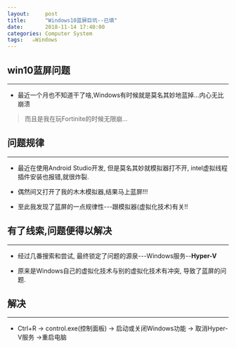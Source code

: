 ```yaml
---
layout:     post
title:      "Windows10蓝屏巨坑--已填"
date:       2018-11-14 17:40:00
categories: Computer System
tags:   ๑Windows
---
```


## win10蓝屏问题
---

- 最近一个月也不知道干了啥,Windows有时候就是莫名其妙地蓝掉...内心无比崩溃

> 而且是我在玩Fortinite的时候无限崩...

## 问题规律
---

- 最近在使用Android Studio开发, 但是莫名其妙就模拟器打不开, intel虚拟线程插件安装也报错,就很炸裂.

- 偶然间又打开了我的木木模拟器,结果马上蓝屏!!!

- 至此我发现了蓝屏的一点规律性---跟模拟器(虚拟化技术)有关!!

## 有了线索,问题便得以解决
---

- 经过几番搜索和尝试, 最终锁定了问题的源泉---Windows服务--**Hyper-V**

- 原来是Windows自己的虚拟化技术与别的虚拟化技术有冲突, 导致了蓝屏的问题.

## 解决
---

- Ctrl+R -> control.exe(控制面板) -> 启动或关闭Windows功能 -> 取消Hyper-V服务 ->重启电脑
